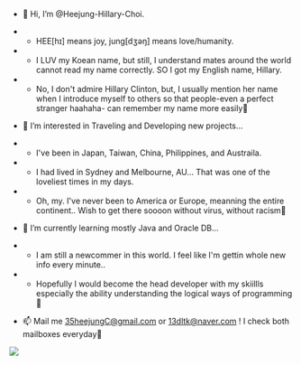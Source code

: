- 👋 Hi, I’m @Heejung-Hillary-Choi. 
- - HEE[hɪ] means joy, jung[dʒəŋ] means love/humanity. 
- - I LUV my Koean name, but still, I understand mates around the world cannot read my name correctly. SO I got my English name, Hillary. 
- - No, I don't admire Hillary Clinton, but, I usually mention her name when I introduce myself to others so that people-even a perfect stranger haahaha- can remember my name more easily💙  

- 👀 I’m interested in Traveling and Developing new projects...
- - I've been in Japan, Taiwan, China, Philippines, and Austraila.
- - I had lived in Sydney and Melbourne, AU... That was one of the loveliest times in my days. 
- - Oh, my. I've never been to America or Europe, meanning the entire continent.. Wish to get there soooon without virus, without racism💜

- 🌱 I’m currently learning mostly Java and Oracle DB...
- - I am still a newcommer in this world. I feel like I'm gettin whole new info every minute..
- - Hopefully I would become the head developer with my skiillls especially the ability understanding the logical ways of programming💚

- 📫 Mail me 35heejungC@gmail.com or 13dltk@naver.com ! I check both mailboxes everyday🧡

<!---
Heejung-Hillary-Choi/Heejung-Hillary-Choi is a ✨ special ✨ repository because its `README.md` (this file) appears on your GitHub profile.
You can click the Preview link to take a look at your changes.
--->

<a href="https://hits.seeyoufarm.com"><img src="https://hits.seeyoufarm.com/api/count/incr/badge.svg?url=https%3A%2F%2Fgithub.com%2FHeejung-Hillary-Choi&count_bg=%239063CD&title_bg=%232E1A47&icon=github.svg&icon_color=%23E6E6E6&title=HIT+ME&edge_flat=false"/></a>
